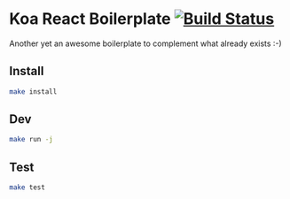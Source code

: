 # Koa React Boilerplate [![Build Status](https://travis-ci.com/mistertemp/koa-react-boilerplate.svg?token=yoAbF1zEgNCEpkqzGXJQ&branch=master)](https://travis-ci.com/mistertemp/koa-react-boilerplate)

Another yet an awesome boilerplate to complement what already exists :-)

## Install

```sh
make install
```

## Dev

```sh
make run -j
```

## Test

```sh
make test
```
